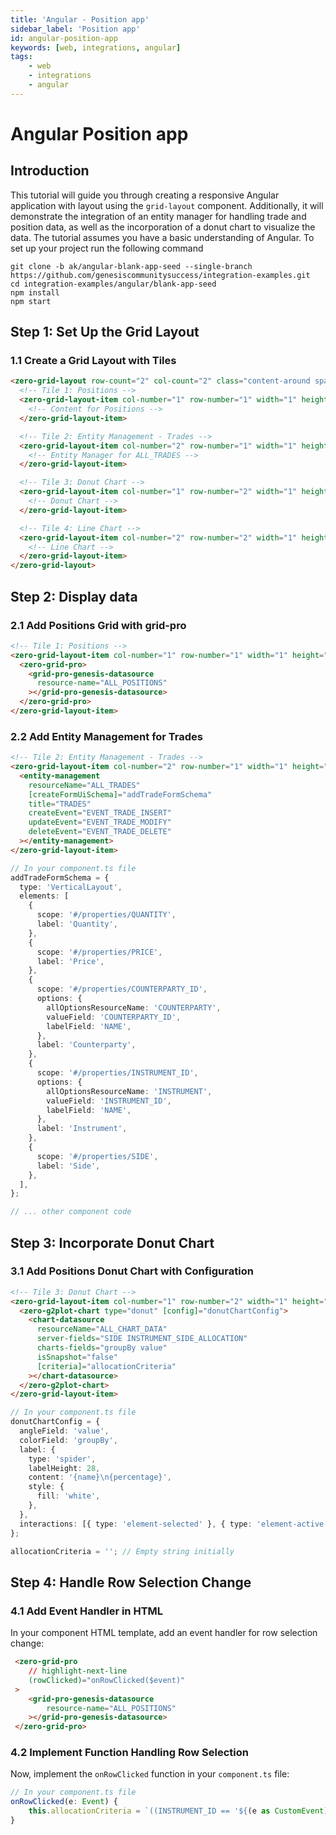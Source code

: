 ```yaml
---
title: 'Angular - Position app'
sidebar_label: 'Position app'
id: angular-position-app
keywords: [web, integrations, angular]
tags:
    - web
    - integrations
    - angular
---
```


# Angular Position app

## Introduction

This tutorial will guide you through creating a responsive Angular application with layout using the `grid-layout` component. Additionally, it will demonstrate the integration of an entity manager for handling trade and position data, as well as the incorporation of a donut chart to visualize the data. The tutorial assumes you have a basic understanding of Angular.
To set up your project run the following command 
```shell
git clone -b ak/angular-blank-app-seed --single-branch https://github.com/genesiscommunitysuccess/integration-examples.git
cd integration-examples/angular/blank-app-seed
npm install
npm start
```

## Step 1: Set Up the Grid Layout

### 1.1 Create a Grid Layout with Tiles

```html title="protected.component.html"
<zero-grid-layout row-count="2" col-count="2" class="content-around spacing-4x">
  <!-- Tile 1: Positions -->
  <zero-grid-layout-item col-number="1" row-number="1" width="1" height="1">
    <!-- Content for Positions -->
  </zero-grid-layout-item>

  <!-- Tile 2: Entity Management - Trades -->
  <zero-grid-layout-item col-number="2" row-number="1" width="1" height="1">
    <!-- Entity Manager for ALL_TRADES -->
  </zero-grid-layout-item>

  <!-- Tile 3: Donut Chart -->
  <zero-grid-layout-item col-number="1" row-number="2" width="1" height="1">
    <!-- Donut Chart -->
  </zero-grid-layout-item>

  <!-- Tile 4: Line Chart -->
  <zero-grid-layout-item col-number="2" row-number="2" width="1" height="1">
    <!-- Line Chart -->
  </zero-grid-layout-item>
</zero-grid-layout>
```
## Step 2: Display data

### 2.1 Add Positions Grid with grid-pro

```html title="protected.component.html"
<!-- Tile 1: Positions -->
<zero-grid-layout-item col-number="1" row-number="1" width="1" height="1">
  <zero-grid-pro>
    <grid-pro-genesis-datasource
      resource-name="ALL_POSITIONS"
    ></grid-pro-genesis-datasource>
  </zero-grid-pro>
</zero-grid-layout-item>
```

### 2.2 Add Entity Management for Trades

```html title="protected.component.html"
<!-- Tile 2: Entity Management - Trades -->
<zero-grid-layout-item col-number="2" row-number="1" width="1" height="1">
  <entity-management
    resourceName="ALL_TRADES"
    [createFormUiSchema]="addTradeFormSchema"
    title="TRADES"
    createEvent="EVENT_TRADE_INSERT"
    updateEvent="EVENT_TRADE_MODIFY"
    deleteEvent="EVENT_TRADE_DELETE"
  ></entity-management>
</zero-grid-layout-item>
```

```typescript title="protected.component.ts"
// In your component.ts file
addTradeFormSchema = {
  type: 'VerticalLayout',
  elements: [
    {
      scope: '#/properties/QUANTITY',
      label: 'Quantity',
    },
    {
      scope: '#/properties/PRICE',
      label: 'Price',
    },
    {
      scope: '#/properties/COUNTERPARTY_ID',
      options: {
        allOptionsResourceName: 'COUNTERPARTY',
        valueField: 'COUNTERPARTY_ID',
        labelField: 'NAME',
      },
      label: 'Counterparty',
    },
    {
      scope: '#/properties/INSTRUMENT_ID',
      options: {
        allOptionsResourceName: 'INSTRUMENT',
        valueField: 'INSTRUMENT_ID',
        labelField: 'NAME',
      },
      label: 'Instrument',
    },
    {
      scope: '#/properties/SIDE',
      label: 'Side',
    },
  ],
};

// ... other component code
```

## Step 3: Incorporate Donut Chart

### 3.1 Add Positions Donut Chart with Configuration

```html title="protected.component.html"
<!-- Tile 3: Donut Chart -->
<zero-grid-layout-item col-number="1" row-number="2" width="1" height="1">
  <zero-g2plot-chart type="donut" [config]="donutChartConfig">
    <chart-datasource
      resourceName="ALL_CHART_DATA"
      server-fields="SIDE INSTRUMENT_SIDE_ALLOCATION"
      charts-fields="groupBy value"
      isSnapshot="false"
      [criteria]="allocationCriteria"
    ></chart-datasource>
  </zero-g2plot-chart>
</zero-grid-layout-item>
```

```typescript title="protected.component.ts"
// In your component.ts file
donutChartConfig = {
  angleField: 'value',
  colorField: 'groupBy',
  label: {
    type: 'spider',
    labelHeight: 28,
    content: '{name}\n{percentage}',
    style: {
      fill: 'white',
    },
  },
  interactions: [{ type: 'element-selected' }, { type: 'element-active' }],
};

allocationCriteria = ''; // Empty string initially
```

## Step 4: Handle Row Selection Change
### 4.1 Add Event Handler in HTML

In your component HTML template, add an event handler for row selection change:

```html title="protected.component.html"
 <zero-grid-pro
    // highlight-next-line
    (rowClicked)="onRowClicked($event)"
 >
    <grid-pro-genesis-datasource
        resource-name="ALL_POSITIONS"
    ></grid-pro-genesis-datasource>
 </zero-grid-pro>
```
### 4.2 Implement Function Handling Row Selection

Now, implement the `onRowClicked` function in your `component.ts` file:

```typescript title="protected.component.ts"
// In your component.ts file
onRowClicked(e: Event) {
    this.allocationCriteria = `((INSTRUMENT_ID == '${(e as CustomEvent).detail.data.INSTRUMENT_ID}'))`;
}
```

